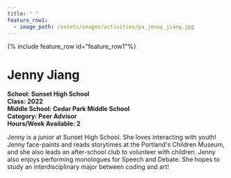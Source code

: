```yaml
---
title: " "
feature_row1:
  - image_path: /assets/images/activities/pa_jenny_jiang.jpg
---
```


{% include feature_row id="feature_row1"%}

# Jenny Jiang

**School: Sunset High School**  
**Class: 2022**  
**Middle School: Cedar Park Middle School**  
**Category: Peer Advisor**  
**Hours/Week Available: 2**  

Jenny is a junior at Sunset High School. She loves interacting with youth! Jenny face-paints and reads storytimes at the Portland's Children Museum, and she also leads an after-school club to volunteer with children. Jenny also enjoys performing monologues for Speech and Debate. She hopes to study an interdisciplinary major between coding and art!
